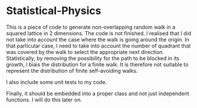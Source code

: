 # Statistical-Physics

This is a piece of code to generate non-overlapping random walk in a squared lattice in 2 dimensions.
The code is not finished. I realised that I did not take into account the case where the walk is going around the origin.
In that particular case, I need to take into account the number of quadrant that was covered by the walk to select the appropriate next direction.
Statistically, by removing the possibility for the path to be blocked in its growth, I biais the distribution for a finite walk. It is therefore not suitable to
represent the distribution of finite self-avoiding walks.

I also include some unit tests to my code.

Finally, it should be embedded into a proper class and not just independent functions. I will do this later on.
